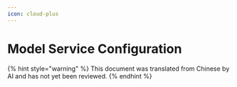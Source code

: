 ```yaml
---
icon: cloud-plus
---
```

# Model Service Configuration


{% hint style="warning" %}
This document was translated from Chinese by AI and has not yet been reviewed.
{% endhint %}


